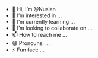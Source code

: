 - 👋 Hi, I’m @Nuslan
- 👀 I’m interested in ...
- 🌱 I’m currently learning ...
- 💞️ I’m looking to collaborate on ...
- 📫 How to reach me ...
- 😄 Pronouns: ...
- ⚡ Fun fact: ...

<!---
Nuslan/Nuslan is a ✨ special ✨ repository because its `README.md` (this file) appears on your GitHub profile.
You can click the Preview link to take a look at your changes.
--->
